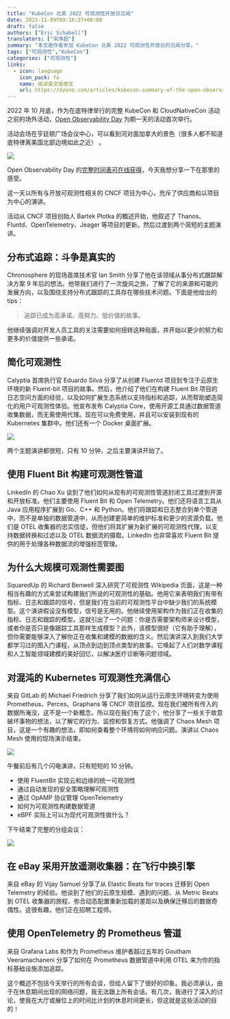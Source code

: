 ```yaml
---
title: "KubeCon 北美 2022 可观测性开放日见闻"
date: 2022-11-09T09:16:27+08:00
draft: false
authors: ["Eric Schabell"]
translators: ["宋净超"]
summary: "本文是作者参加 KubeCon 北美 2022 可观测性开放日的见闻分享。"
tags: ["可观测性","KubeCon"]
categories: ["可观测性"]
links:
  - icon: language
    icon_pack: fa
    name: 阅读英文版原文
    url: https://dzone.com/articles/kubecon-summary-of-the-open-observability-day-nort
---
```


2022 年 10 月底，作为在底特律举行的完整 KubeCon 和 CloudNativeCon 活动之前的场外活动，[Open Observability Day](https://events.linuxfoundation.org/open-observability-day-north-america/) 为期一天的活动首次举行。

活动会场在亨廷顿广场会议中心，可以看到河对面加拿大的景色（很多人都不知道底特律离美国北部边境如此之近） 。

![](008vxvgGgy1h7ymecxp5ij312c0pemzi.jpg)

Open Observability Day 的[完整时间表可在线获得](https://events.linuxfoundation.org/open-observability-day-north-america/program/schedule/)，今天我想分享一下在那里的感受。

这一天以所有与开放可观测性相关的 CNCF 项目为中心，充斥了供应商和以项目为中心的演讲。

活动从 CNCF 项目创始人 Bartek Płotka 的概述开始，他叙述了 Thanos、Fluntd、OpenTelemetry、Jeager 等项目的更新。然后过渡到两个简短的主题演讲。

## 分布式追踪：斗争是真实的

Chronosphere 的现场首席技术官 Ian Smith 分享了他在该领域从事分布式跟踪解决方案 9 年后的想法。他带我们进行了一次旋风之旅，了解了它的来源和可能的发展方向，以及围绕支持分布式跟踪的工具存在哪些技术问题。下面是他给出的 tips：

> 追踪已成为高承诺、高努力、低价值的故事。

他继续强调对开发人员工具的关注需要如何扭转这种局面，并开始以更少的努力和更多的价值提供一些承诺。

## 简化可观测性

Calyptia 首席执行官 Eduardo Silva 分享了从创建 Fluentd 项目到专注于云原生环境的新 Fluent-bit 项目的故事。然后，他介绍了他们在构建 Fluent Bit 项目的日志空间方面的经验，以及如何扩展生态系统以支持指标和追踪，从而帮助塑造简化的用户可观测性体验。他宣布发布 Calyptia Core，使用开源工具通过数据管道收集数据，而无需使用代理。现在可以免费使用，并且可以安装到现有的 Kubernetes 集群中。他们还有一个 Docker 桌面扩展。

![](008vxvgGgy1h7ymizzdfhj31400u0q82.jpg)

两个主题演讲都很短，只有 10 分钟，之后主要演讲开始了。

## 使用 Fluent Bit 构建可观测性管道

LinkedIn 的 Chao Xu 谈到了他们如何从现有的可观测性管道封闭工具过渡到开源和开放标准。他们主要使用 Fluent Bit 和 Open Telemetry。他们还将语言工具从 Java 应用程序扩展到 Go、C++ 和 Python。他们将跟踪和日志整合到单个管道中，而不是单独的数据管道中，从而创建更简单的维护标准和更少的资源负载。他们是 OTEL 收集器的忠实信徒，但他们将其扩展为新扩展的可观测性代理，以支持数据转换和过滤以及 OTEL 数据流的摄取。LinkedIn 也非常喜欢 Fluent Bit 提供的用于处理各种数据流的增强标签管理。

## 为什么大规模可观测性需要图

SquaredUp 的 Richard Benwell 深入研究了可观测性 Wikipedia 页面，这是一种相当有趣的方式来尝试构建我们所说的可观测性的基础。他用它来表明我们有带有指标、日志和跟踪的信号，但是我们在当前的可观测性平台中缺少我们的系统模型。这个演讲假设没有模型，信号是无用的。他继续使用架构作为我们正在收集的指标、日志和跟踪的模型。这就引出了一个问题：你是否需要架构师来设计模型，或者你是否只是像跟踪工具那样生成模型？此外，该模型很好（它有助于理解），但你需要能够深入了解你正在收集和建模的数据的含义。然后演讲深入到我们大学都学习过的图入门课程，从顶点到边到顶点类型的故事。它唤起了人们对数学课程和人工智能领域建模的美好回忆，以解决医疗诊断等问题领域。

## 对混沌的 Kubernetes 可观测性充满信心

来自 GitLab 的 Michael Friedrich 分享了我们如何从运行云原生环境转变为使用 Prometheus、Perces、Graphans 等 CNCF 项目监控。现在我们被所有传入的数据所淹没，这不是一个新概念。所以现在我们有了这个，他分享了一些关于故意破坏事物的想法，以了解它的行为、监控和恢复方式。他强调了 Chaos Mesh 项目，这是一个有趣的想法，即如何查看整个环境将如何响应问题。演讲以 Chaos Mesh 使用的现场演示结束。

![](008vxvgGgy1h7ymp1ajxmj30u0140dkm.jpg)

午餐前后有几个闪电演讲，只有短短的 10 分钟。

- 使用 FluentBit 实现云和边缘的统一可观测性
- 通过自动发现的安全策略理解可观测性
- 通过 OpAMP 协议管理 OpenTelemetry
- 如何为可观测性构建数据管道
- eBPF 实际上可以为现代可观测性做什么？

下午结束了完整的分组会议：

![](008vxvgGgy1h7ymqtfzusj30u01407au.jpg)

## 在 eBay 采用开放遥测收集器：在飞行中换引擎

来自 eBay 的 Vijay Samuel 分享了从 Elastic Beats for traces 迁移到 Open Telemetry 的经验。他谈到了他们的云原生规模、遇到的问题、从 Metric Beats 到 OTEL 收集器的旅程、弥合动态配置重新加载的差距以及确保迁移后的数据奇偶性。这很有趣，他们正在招聘工程师。

## 使用  OpenTelemetry 的 Prometheus 管道

来自 Grafana Labs 和作为 Prometheus 维护者超过五年的 Goutham Veeramachaneni 分享了如何在 Prometheus 数据管道中利用 OTEL 来为你的指标基础设施添加追踪。

这个概述不包括今天举行的所有会谈，但给人留下了很好的印象。我必须承认，由于在休息期间出现的网络问题，我无法跟上所有会话。有几次，我进行了深入的讨论，使我在大厅或展位上的时间比计划的休息时间更长，但这就是这些活动的目的！